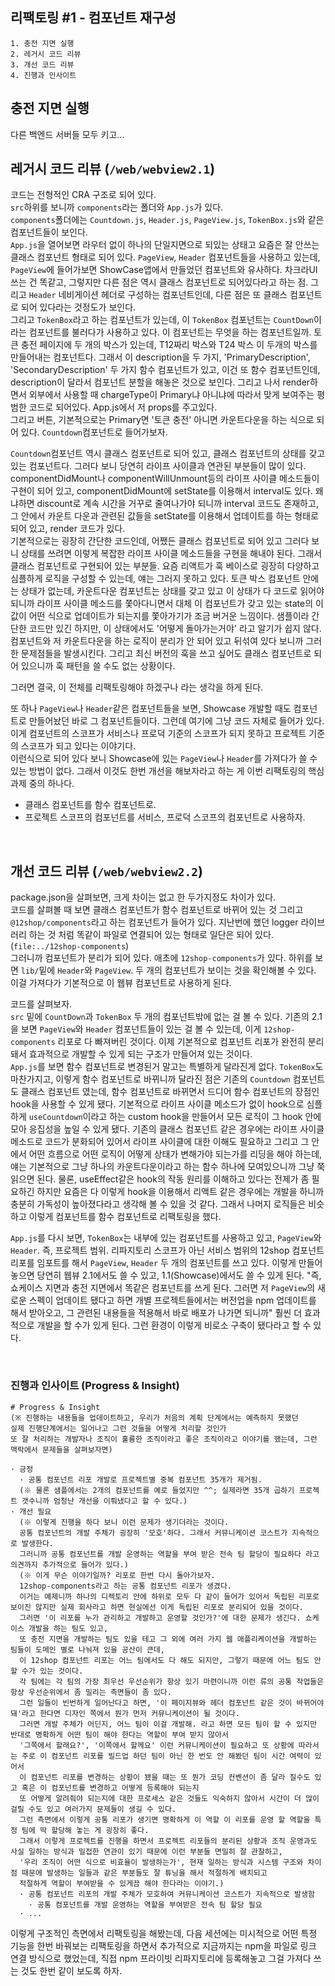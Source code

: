 ## 리팩토링 #1 - 컴포넌트 재구성

```
1. 충전 지면 실행
2. 레거시 코드 리뷰
3. 개선 코드 리뷰
4. 진행과 인사이트
```

## 충전 지면 실행

다른 백엔드 서버들 모두 키고...
<br />

## 레거시 코드 리뷰 (`/web/webview2.1`)

코드는 전형적인 CRA 구조로 되어 있다.<br />
`src`하위를 보니까 `components`라는 폴더와 `App.js`가 있다.<br />
`components`폴더에는 `Countdown.js`, `Header.js`, `PageView.js`, `TokenBox.js`와 같은 컴포넌트들이 보인다.<br />
`App.js`을 열어보면 라우터 없이 하나의 단일지면으로 되있는 상태고 요즘은 잘 안쓰는 클래스 컴포넌트 형태로 되어 있다. `PageView`, `Header` 컴포넌트들을 사용하고 있는데, `PageView`에 들어가보면 ShowCase앱에서 만들었던 컴포넌트와 유사하다. 차크라UI 쓰는 건 똑같고, 그렇지만 다른 점은 역시 클래스 컴포넌트로 되어있다라고 하는 점. 그리고 `Header` 네비게이션 헤더로 구성하는 컴포넌트인데, 다른 점은 또 클래스 컴포넌트로 되어 있다라는 것정도가 보인다.<br />
그리고 `TokenBox`라고 하는 컴포넌트가 있는데, 이 `TokenBox` 컴포넌트는 `CountDown`이라는 컴포넌트를 불러다가 사용하고 있다. 이 컴포넌트는 무엇을 하는 컴포넌트일까. 토큰 충전 페이지에 두 개의 박스가 있는데, T12짜리 박스와 T24 박스 이 두개의 박스를 만들어내는 컴포넌트다. 그래서 이 description을 두 가지, 'PrimaryDescription', 'SecondaryDescription' 두 가지 함수 컴포넌트가 있고, 이건 또 함수 컴포넌트인데, description이 달라서 컴포넌트 분할을 해놓은 것으로 보인다. 그리고 나서 render하면서 외부에서 사용할 때 chargeType이 Primary냐 아니냐에 따라서 맞게 보여주는 평범한 코드로 되어있다. App.js에서 저 props를 주고있다.<br />
그리고 버튼, 기본적으로는 Primary면 '토큰 충전' 아니면 카운트다운을 하는 식으로 되어 있다. `Countdown`컴포넌트로 들어가보자.<br />

`Countdown`컴포넌트 역시 클래스 컴포넌트로 되어 있고, 클래스 컴포넌트의 상태를 갖고 있는 컴포넌트다. 그러다 보니 당연히 라이프 사이클과 연관된 부분들이 많이 있다. componentDidMount나 componentWillUnmount등의 라이프 사이클 메소드들이 구현이 되어 있고, componentDidMount에 setState를 이용해서 interval도 있다. 왜냐하면 discount로 계속 시간을 거꾸로 줄여나가야 되니까 interval 코드도 존재하고, 그 안에서 카운트 다운과 관련된 값들을 setState를 이용해서 업데이트를 하는 형태로 되어 있고, render 코드가 있다.<br />
기본적으로는 굉장히 간단한 코드인데, 어쨌든 클래스 컴포넌트로 되어 있고 그러다 보니 상태를 쓰려면 이렇게 복잡한 라이프 사이클 메소드들을 구현을 해내야 된다. 그래서 클래스 컴포넌트로 구현되어 있는 부분들. 요즘 리액트가 훅 베이스로 굉장히 다양하고 심플하게 로직을 구성할 수 있는데, 얘는 그러지 못하고 있다. 토큰 박스 컴포넌트 안에는 상태가 없는데, 카운트다운 컴포넌트는 상태를 갖고 있고 이 상태가 다 코드로 읽어야 되니까 라이프 사이클 메소드를 쫓아다니면서 대체 이 컴포넌트가 갖고 있는 state의 이 값이 어떤 식으로 업데이트가 되는지를 쫓아가기가 조금 버거운 느낌이다. 샘플이라 간단한 코드만 있긴 하지만, 이 상태에서도 '어떻게 돌아가는거야' 라고 알기가 쉽지 않다. 컴포넌트와 저 카운트다운을 하는 로직이 분리가 안 되어 있고 뒤섞여 있다 보니까 그러한 문제점들을 발생시킨다. 그리고 최신 버전의 훅을 쓰고 싶어도 클래스 컴포넌트로 되어 있으니까 훅 패턴을 쓸 수도 없는 상황이다.<br />

그러면 결국, 이 전체를 리팩토링해야 하겠구나 라는 생각을 하게 된다.<br />

또 하나 `PageView`나 `Header`같은 컴포넌트들을 보면, Showcase 개발할 때도 컴포넌트로 만들어놨던 바로 그 컴포넌트들이다. 그런데 여기에 그냥 코드 자체로 들어가 있다. 이게 컴포넌트의 스코프가 서비스나 프로덕 기준의 스코프가 되지 못하고 프로젝트 기준의 스코프가 되고 있다는 이야기다.<br />
이런식으로 되어 있다 보니 Showcase에 있는 `PageView`나 `Header`를 가져다가 쓸 수 있는 방법이 없다. 그래서 이것도 한번 개선을 해보자라고 하는 게 이번 리팩토링의 핵심 과제 중의 하나다.

- 클래스 컴포넌트를 함수 컴포넌트로.
- 프로젝트 스코프의 컴포넌트를 서비스, 프로덕 스코프의 컴포넌트로 사용하자.

<br />

## 개선 코드 리뷰 (`/web/webview2.2`)

package.json을 살펴보면, 크게 차이는 없고 한 두가지정도 차이가 있다.<br />
코드를 살펴볼 때 보면 클래스 컴포넌트가 함수 컴포넌트로 바뀌어 있는 것 그리고 `@12shop/components`라고 하는 컴포넌트가 들어가 있다. 지난번에 했던 logger 라이브러리 하는 것 처럼 똑같이 파일로 연결되어 있는 형태로 일단은 되어 있다.(`file:../12shop-components`)<br />
그러니까 컴포넌트가 분리가 되어 있다. 애초에 `12shop-components`가 있다. 하위를 보면 `lib/`밑에 `Header`와 `PageView`. 두 개의 컴포넌트가 보이는 것을 확인해볼 수 있다. 이걸 가져다가 기본적으로 이 웹뷰 컴포넌트로 사용하게 된다.<br />

코드를 살펴보자.<br />
`src` 밑에 `CountDown`과 `TokenBox` 두 개의 컴포넌트밖에 없는 걸 볼 수 있다. 기존의 2.1을 보면 `PageView`와 `Header` 컴포넌트들이 있는 걸 볼 수 있는데, 이게 `12shop-components` 리포로 다 빠져버린 것이다. 이제 기본적으로 컴포넌트 리포가 완전히 분리돼서 효과적으로 개발할 수 있게 되는 구조가 만들어져 있는 것이다.<br />
`App.js`를 보면 함수 컴포넌트로 변경된거 말고는 특별하게 달라진게 없다. `TokenBox`도 마찬가지고, 이렇게 함수 컴포넌트로 바뀌니까 달라진 점은 기존의 `Countdown` 컴포넌트도 클래스 컴포넌트 였는데, 함수 컴포넌트로 바뀌면서 드디어 함수 컴포넌트의 장점인 hook을 사용할 수 있게 됐다. 기본적으로 라이프 사이클 메소드가 없이 hook으로 심플하게 `useCountdown`이라고 하는 custom hook을 만들어서 모든 로직이 그 hook 안에 모아 응집성을 높일 수 있게 됐다. 기존의 클래스 컴포넌트 같은 경우에는 라이프 사이클 메소드로 코드가 분화되어 있어서 라이프 사이클에 대한 이해도 필요하고 그리고 그 안에서 어떤 흐름으로 어떤 로직이 어떻게 상태가 변해가야 되는가를 리딩을 해야 하는데, 얘는 기본적으로 그냥 하나의 카운트다운이라고 하는 함수 하나에 모여있으니까 그냥 쭉 읽으면 된다. 물론, useEffect같은 hook의 작동 원리를 이해하고 있다는 전제가 좀 필요하긴 하지만 요즘은 다 이렇게 hook을 이용해서 리액트 같은 경우에는 개발을 하니까 충분히 가독성이 높아졌다라고 생각해 볼 수 있을 것 같다. 그래서 나머지 로직들은 비슷하고 이렇게 컴포넌트를 함수 컴포넌트로 리팩토링을 했다.<br />

`App.js`를 다시 보면, `TokenBox`는 내부에 있는 컴포넌트를 사용하고 있고, `PageView`와 `Header`. 즉, 프로젝트 범위. 리파지토리 스코프가 아닌 서비스 범위의 12shop 컴포넌트 리포를 임포트를 해서 `PageView`, `Header` 두 개의 컴포넌트를 쓰고 있다. 이렇게 만들어 놓으면 당연히 웹뷰 2.1에서도 쓸 수 있고, 1.1(Showcase)에서도 쓸 수 있게 된다. "즉, 쇼케이스 지면과 충전 지면에서 똑같은 컴포넌트를 쓰게 된다. 그러면 저 `PageView`의 새로운 스펙이 업데이트 됐다고 하면 개별 프로젝트들에서는 버전업을 npm 업데이트를 해서 받아오고, 그 관련된 내용들을 적용해서 바로 배포가 나가면 되니까" 훨씬 더 효과적으로 개발을 할 수가 있게 된다. 그런 환경이 이렇게 비로소 구축이 됐다라고 할 수 있다.

<br />

### 진행과 인사이트 (Progress & Insight)

```
# Progress & Insight
(※ 진행하는 내용들을 업데이트하고, 우리가 처음의 계획 단계에서는 예측하지 못했던 
실제 진행단계에서는 일어나고 그런 것들을 어떻게 처리할 것인가 
또 잘 처리하는 개발자나 조직이 훌륭한 조직이라고 좋은 조직이라고 이야기를 했는데, 그런 맥락에서 문제들을 살펴보자면)

· 긍정
  · 공통 컴포넌트 리포 개발로 프로젝트별 중복 컴포넌트 35개가 제거됨. 
  (※ 물론 샘플에서는 2개의 컴포넌트를 예로 들었지만 ^^; 실제라면 35개 곱하기 프로젝트 갯수니까 엄청난 개선을 이뤄냈다고 할 수 있다.)
· 개선 필요
  (※ 이렇게 진행을 하다 보니 이런 문제가 생기더라는 것이다. 
  공통 컴포넌트의 개발 주체가 굉장히 '모호'하다. 그래서 커뮤니케이션 코스트가 지속적으로 발생한다. 
  그러니까 공통 컴포넌트를 개발 운영하는 역할을 부여 받은 전속 팀 할당이 필요하다 라고 의견까지 추가적으로 들어가 있다.)
  (※ 이게 무슨 이야기일까? 리포로 한번 다시 돌아가보자. 
  12shop-components라고 하는 공통 컴포넌트 리포가 생겼다. 
  이거는 예제니까 하나의 디렉토리 안에 하위로 모두 다 같이 들어가 있어서 독립된 리포로 보이진 않지만 실제 회사라고 하면 현실에선 이게 독립된 리포로 분리되어 있을 것이다. 
  그러면 '이 리포를 누가 관리하고 개발하고 운영할 것인가?'에 대한 문제가 생긴다. 쇼케이스 개발을 하는 팀도 있고, 
  또 충전 지면을 개발하는 팀도 있을 테고 그 외에 여러 가지 웹 애플리케이션을 개발하는 팀들이 도메인 별로 나눠져 있을 공산이 큰데, 
  이 12shop 컴포넌트 리포는 어느 팀에서도 다 해도 되지만, 그렇기 때문에 어느 팀도 안 할 수가 있는 것이다. 
  각 팀에는 각 팀의 가장 최우선 우선순위가 항상 있기 마련이니까 이런 류의 공통 작업들은 항상 우선순위에서 좀 밀리는 측면들이 좀 있다. 
  그런 일들이 빈번하게 일어난다고 하면, '이 페이지뷰와 헤더 컴포넌트 같은 것이 바뀌어야 돼'라고 한다면 디자인 쪽에서 뭔가 먼저 커뮤니케이션이 될 것이다. 
  그러면 개발 주체가 어딘지, 어느 팀이 이걸 개발해. 라고 하면 모든 팀이 할 수 있지만 반대로 명확하게 어떤 팀이 해야 한다는 역할이 부여 받지 않아서 
  '그쪽에서 할래요?', '이쪽에서 할께요' 이런 커뮤니케이션이 필요하고 또 상황에 따라서는 주로 이 컴포넌트 리포를 빌드업 하던 팀이 아닌 한 번도 안 해봤던 팀이 시간 여력이 있어서 
  이 컴포넌트 리포를 변경하는 상황이 됐을 때는 또 뭔가 코딩 컨벤션이 좀 달라 질수도 있고 혹은 이 컴포넌트를 변경하고 어떻게 등록해야 되는지 
  또 어떻게 알려줘야 되는지에 대한 프로세스 같은 것들도 익숙하지 않아서 시간이 더 많이 걸릴 수도 있고 여러가지 문제들이 생길 수 있다. 
  그런 측면에서 이렇게 공통 리포가 생기면 명확하게 이 역할 이 리포를 운영 할 역할을 특정 팀에 딱 할당해 놓는 게 굉장히 좋다. 
  그래서 이렇게 프로젝트를 진행을 하면서 프로젝트 리포들의 분리된 상황과 조직 운영과도 사실 일하는 방식과 밀접한 연관이 있기 때문에 이런 부분들 면밀히 잘 관찰하고, 
  '우리 조직이 어떤 식으로 비효율이 발생하는가', 현재 일하는 방식과 시스템 구조와 차이점 때문에 발생하는 일들과 같은 부분들도 잘 튜닝을 해서 적절하게 배치되고 
  적절하게 역할이 부여받을 수 있게끔 해야 한다라는 이야기.)
  · 공통 컴포넌트 리포의 개발 주체가 모호하여 커뮤니케이션 코스트가 지속적으로 발생함
    · 공통 컴포넌트를 개발 운영하는 역할을 부여받은 전속 팀 할당 필요
  · ...
```

이렇게 구조적인 측면에서 리팩토링을 해봤는데, 다음 세션에는 미시적으로 어떤 특정 기능을 한번 바꿔보는 리팩토링을 하면서 추가적으로 지금까지는 npm을 파일로 링크 연결 방식으로 했었는데, 직접 npm 프라이빗 리파지토리에 등록해놓고 그걸 가져다 쓰는 것도 한번 같이 보도록 하자.
